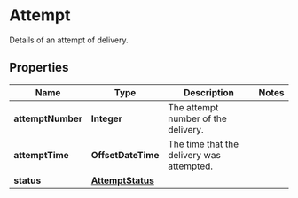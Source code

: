 

# Attempt

Details of an attempt of delivery.

## Properties

| Name | Type | Description | Notes |
|------------ | ------------- | ------------- | -------------|
|**attemptNumber** | **Integer** | The attempt number of the delivery. |  |
|**attemptTime** | **OffsetDateTime** | The time that the delivery was attempted. |  |
|**status** | [**AttemptStatus**](AttemptStatus.md) |  |  |



